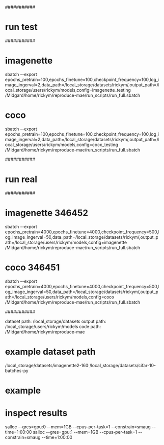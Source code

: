 

###########
# run test
###########
# imagenette 
sbatch --export epochs_pretrain=100,epochs_finetune=100,checkpoint_frequency=100,log_image_ingerval=2,data_path=/local_storage/datasets/rickym/,output_path=/local_storage/users/rickym/models,config=imagenette_testing /Midgard/home/rickym/reproduce-mae/run_scripts/run_full.sbatch

# coco 
sbatch --export epochs_pretrain=100,epochs_finetune=100,checkpoint_frequency=100,log_image_ingerval=2,data_path=/local_storage/datasets/rickym/,output_path=/local_storage/users/rickym/models,config=coco_testing /Midgard/home/rickym/reproduce-mae/run_scripts/run_full.sbatch

###########
# run real
###########
# imagenette 346452
sbatch --export epochs_pretrain=4000,epochs_finetune=4000,checkpoint_frequency=500,log_image_ingerval=50,data_path=/local_storage/datasets/rickym/,output_path=/local_storage/users/rickym/models,config=imagenette /Midgard/home/rickym/reproduce-mae/run_scripts/run_full.sbatch

# coco 346451
sbatch --export epochs_pretrain=4000,epochs_finetune=4000,checkpoint_frequency=500,log_image_ingerval=50,data_path=/local_storage/datasets/rickym/,output_path=/local_storage/users/rickym/models,config=coco /Midgard/home/rickym/reproduce-mae/run_scripts/run_full.sbatch

###########

dataset path: /local_storage/datasets
output path: /local_storage/users/rickym/models
code path: /Midgard/home/rickym/reproduce-mae

# example dataset path 
/local_storage/datasets/imagenette2-160
/local_storage/datasets/cifar-10-batches-py

# example 


# inspect results 
salloc --gres=gpu:0 --mem=1GB --cpus-per-task=1 --constrain=smaug --time=1:00:00
salloc --gres=gpu:1 --mem=1GB --cpus-per-task=1 --constrain=smaug --time=1:00:00